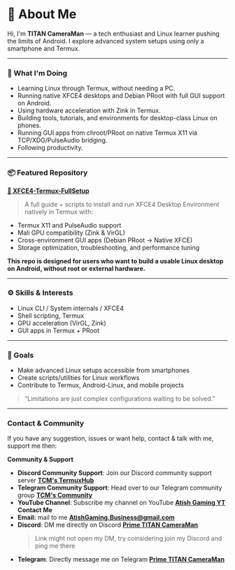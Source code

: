 # 👋 About Me

Hi, I'm **TITAN CameraMan** — a tech enthusiast and Linux learner pushing the limits of Android. I explore advanced system setups using only a smartphone and Termux.

---

### 🚀 What I'm Doing
- Learning Linux through Termux, without needing a PC.
- Running native XFCE4 desktops and Debian PRoot with full GUI support on Android.
- Using hardware acceleration with Zink in Termux.
- Building tools, tutorials, and environments for desktop-class Linux on phones.
- Running GUI apps from chroot/PRoot on native Termux X11 via TCP/XDG/PulseAudio bridging.
- Following productivity.

---

### 📦 Featured Repository
**[🧰 XFCE4-Termux-FullSetup](https://GitHub.com/Prime-TITAN-CameraMan/termux-desktops)**

> A full guide + scripts to install and run XFCE4 Desktop Environment natively in Termux with:
- Termux X11 and PulseAudio support
- Mali GPU compatibility (Zink & VirGL)
- Cross-environment GUI apps (Debian PRoot → Native XFCE)
- Storage optimization, troubleshooting, and performance tuning
  
**This repo is designed for users who want to build a usable Linux desktop on Android, without root or external hardware.**

---
### ⚙️ Skills & Interests
- Linux CLI / System internals / XFCE4
- Shell scripting, Termux
- GPU acceleration (VirGL, Zink)
- GUI apps in Termux + PRoot

---

### 🧠 Goals
- Make advanced Linux setups accessible from smartphones
- Create scripts/utilities for Linux workflows
- Contribute to Termux, Android-Linux, and mobile projects

> “Limitations are just complex configurations waiting to be solved.”

---

### Contact & Community
If you have any suggestion, issues or want help, contact & talk with me, support me then:

**Community & Support**
- **Discord Community Support**: Join our Discord community support server **[TCM's TermuxHub](https://discord.gg/F2V27TC2wt)**
- **Telegram Community Support**: Head over to our Telegram community group **[TCM's Community](https://t.me/TCM_Linux_Community)**
- **YouTube Channel**: Subscribe my channel on YouTube **[Atish Gaming YT](https://YouTube.com/@Atish_Gaming_YT)**
**Contact Me**
- **Email:** mail to me **AtishGaming.Business@gmail.com**  
- **Discord**: DM me directly on Discord **[Prime TITAN CameraMan](https://discord.com/users/1123913873104322601)**
  > Link might not open my DM, try coinsidering join my Discord and ping me there
- **Telegram**: Directly message me on Telegram **[Prime TITAN CameraMan](https://t.me/Atish_Gaming_Official)**
